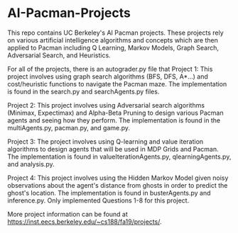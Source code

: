 # AI-Pacman-Projects 
This repo contains UC Berkeley's AI Pacman projects. 
These projects rely on various artificial intelligence algorithms and concepts which are then applied to Pacman including Q Learning, Markov Models, Graph Search, Adversarial Search, and Heuristics. 

For all of the projects, there is an autograder.py file that 
Project 1: This project involves using graph search algorithms (BFS, DFS, A*...) and cost/heuristic functions to navigate the Pacman maze. 
The implementation is found in the search.py and searchAgents.py files.

Project 2: This project involves using Adversarial search algorithms (Minimax, Expectimax) and Alpha-Beta Pruning to design various Pacman agents and seeing how they perform.
The implementation is found in the multiAgents.py, pacman.py, and game.py. 

Project 3: The project involves using Q-learning and value iteration algorithms to design agents that will be used in MDP Grids and Pacman. The implementation is found in valueIterationAgents.py, qlearningAgents.py, and analysis.py. 

Project 4: This project involves using the Hidden Markov Model given noisy observations about the agent's distance from ghosts in order to predict the ghost's location. The implementation is found in busterAgents.py and inference.py.
Only implemented Questions 1-8 for this project. 

More project information can be found at https://inst.eecs.berkeley.edu/~cs188/fa19/projects/. 

